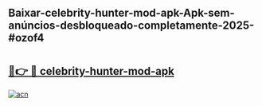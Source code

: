 ## Baixar-celebrity-hunter-mod-apk-Apk-sem-anúncios-desbloqueado-completamente-2025-#ozof4

# <h2><a href="https://ainizakaria.my?title=celebrity-hunter-mod-apk&ref=20M">🔗👉 🔴 celebrity-hunter-mod-apk</a></h2>

[![acn](https://github.com/user-attachments/assets/0f9c940e-d8b0-45ae-aac7-cd30a18b3e1c)](https://ainizakaria.my?title=celebrity-hunter-mod-apk&ref=20M)

